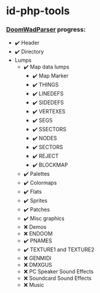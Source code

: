 # id-php-tools

### [DoomWadParser](DoomWadParser.php) progress:

- ✔️ Header
- ✔️ Directory
- Lumps
  - ✔️ Map data lumps
    - ✔️ Map Marker
    - ✔️ THINGS
    - ✔️ LINEDEFS
    - ✔️ SIDEDEFS
    - ✔️ VERTEXES
    - ✔️ SEGS
    - ✔️ SSECTORS
    - ✔️ NODES
    - ✔️ SECTORS
    - ✔️ REJECT
    - ✔️ BLOCKMAP
  - ✔️ Palettes
  - ✔️ Colormaps
  - ✔️ Flats
  - ✔️ Sprites
  - ✔️ Patches
  - ✔️ Misc graphics
  - ❌ Demos
  - ❌ ENDOOM
  - ✔️ PNAMES
  - ✔️ TEXTURE1 and TEXTURE2
  - ❌ GENMIDI
  - ❌ DMXGUS
  - ❌ PC Speaker Sound Effects
  - ❌ Soundcard Sound Effects
  - ❌ Music
